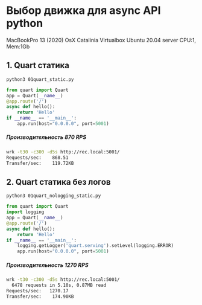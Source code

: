# Выбор движка для async API python
MacBookPro 13 (2020) OsX Catalinia
Virtualbox Ubuntu 20.04 server CPU:1, Mem:1Gb

## 1. Quart статика
```
python3 01quart_static.py
```
```python
from quart import Quart
app = Quart(__name__)
@app.route('/')
async def hello():
    return 'Hello'
if __name__ == '__main__':
    app.run(host="0.0.0.0", port=5001)
```
##### Производительность 870 RPS 
```sh
wrk -t30 -c300 -d5s http://rec.local:5001/
Requests/sec:    868.51
Transfer/sec:    119.72KB
```

## 2. Quart статика без логов
```
python3 01quart_nologging_static.py
```
```python
from quart import Quart
import logging
app = Quart(__name__)
@app.route('/')
async def hello():
    return 'Hello'
if __name__ == '__main__':
    logging.getLogger('quart.serving').setLevel(logging.ERROR)
    app.run(host="0.0.0.0", port=5001)
```

##### Производительность 1270 RPS 
```sh
wrk -t30 -c300 -d5s http://rec.local:5001/
  6478 requests in 5.10s, 0.87MB read
Requests/sec:   1270.17
Transfer/sec:    174.90KB
```
